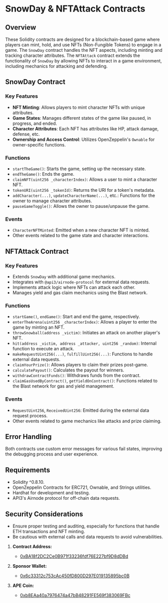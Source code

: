 # SnowDay & NFTAttack Contracts

## Overview
These Solidity contracts are designed for a blockchain-based game where players can mint, hold, and use NFTs (Non-Fungible Tokens) to engage in a game. The `SnowDay` contract handles the NFT aspects, including minting and tracking character attributes. The `NFTAttack` contract extends the functionality of `SnowDay` by allowing NFTs to interact in a game environment, including mechanics for attacking and defending.

## SnowDay Contract

### Key Features
- **NFT Minting**: Allows players to mint character NFTs with unique attributes.
- **Game States**: Manages different states of the game like paused, in progress, and ended.
- **Character Attributes**: Each NFT has attributes like HP, attack damage, defense, etc.
- **Ownership and Access Control**: Utilizes OpenZeppelin's `Ownable` for owner-specific functions.

### Functions
- `startTheGame()`: Starts the game, setting up the necessary state.
- `endTheGame()`: Ends the game.
- `claimNFT(uint256 _characterIndex)`: Allows a user to mint a character NFT.
- `tokenURI(uint256 _tokenId)`: Returns the URI for a token's metadata.
- `addCharacter(...)`, `updateCharacterName(...)`, etc.: Functions for the owner to manage character attributes.
- `pauseGameToggle()`: Allows the owner to pause/unpause the game.

### Events
- `CharacterNFTMinted`: Emitted when a new character NFT is minted.
- Other events related to the game state and character interactions.

## NFTAttack Contract

### Key Features
- Extends `SnowDay` with additional game mechanics.
- Integrates with `@api3/airnode-protocol` for external data requests.
- Implements attack logic where NFTs can attack each other.
- Manages yield and gas claim mechanics using the Blast network.

### Functions
- `startGame()`, `endGame()`: Start and end the game, respectively.
- `enterTheArena(uint256 _characterIndex)`: Allows a player to enter the game by minting an NFT.
- `throwSnowball(address _victim)`: Initiates an attack on another player's NFT.
- `hit(address _victim, address _attacker, uint256 _random)`: Internal function to execute an attack.
- `makeRequestUint256(...)`, `fulfillUint256(...)`: Functions to handle external data requests.
- `claimYourPrize()`: Allows players to claim their prizes post-game.
- `calculatePayout()`: Calculates the payout for winners.
- `withdrawContractFunds()`: Withdraws funds from the contract.
- `claimGasUsedByContract()`, `getYieldOnContract()`: Functions related to the Blast network for gas and yield management.

### Events
- `RequestUint256`, `ReceivedUint256`: Emitted during the external data request process.
- Other events related to game mechanics like attacks and prize claiming.

## Error Handling
Both contracts use custom error messages for various fail states, improving the debugging process and user experience.

## Requirements
- Solidity ^0.8.10.
- OpenZeppelin Contracts for ERC721, Ownable, and Strings utilities.
- Hardhat for development and testing.
- API3's Airnode protocol for off-chain data requests.

## Security Considerations
- Ensure proper testing and auditing, especially for functions that handle ETH transactions and NFT minting.
- Be cautious with external calls and data requests to avoid vulnerabilities.



1. **Contract Address:**
   - [0xBA18f2DC2Ce0B971f33236fdf76E227bf9D8dDBd](https://goerli.basescan.org/address/0xba18f2dc2ce0b971f33236fdf76e227bf9d8ddbd)

2. **Sponsor Wallet:**
   - [0x6c33312c753cAc450fD800D297E019135895bc0B](https://goerli.basescan.org/address/0x6c33312c753cAc450fD800D297E019135895bc0B)

3. **APE Coin:**
   - [0xb8EAa40a7976474a47bB48291FE569f383069FBc](https://goerli.basescan.org/address/0xb8eaa40a7976474a47bb48291fe569f383069fbc)

